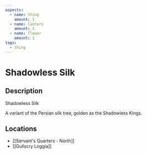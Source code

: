 ```yaml
---
aspects:
  - name: thing
    amount: 1
  - name: lantern
    amount: 1
  - name: flower
    amount: 1
tags:
  - thing
---
```


# Shadowless Silk

## Description
Shadowless Silk

A variant of the Persian silk tree, golden as the Shadowless Kings.
## Locations
- [[Servant's Quarters - North]]
- [[Gullscry Loggia]]